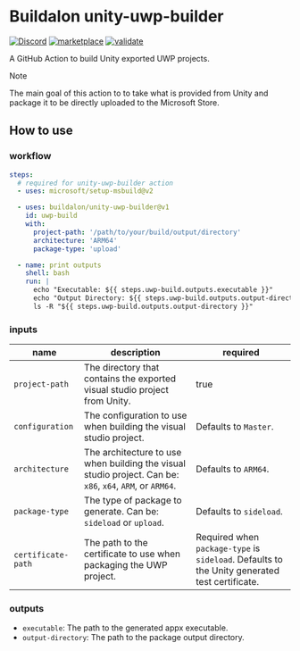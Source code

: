 # Buildalon unity-uwp-builder

[![Discord](https://img.shields.io/discord/939721153688264824.svg?label=&logo=discord&logoColor=ffffff&color=7389D8&labelColor=6A7EC2)](https://discord.gg/VM9cWJ9rjH) [![marketplace](https://img.shields.io/static/v1?label=&labelColor=505050&message=Buildalon%20Actions&color=FF1E6F&logo=github-actions&logoColor=0076D6)](https://github.com/marketplace?query=buildalon) [![validate](https://github.com/buildalon/unity-uwp-builder/actions/workflows/validate.yml/badge.svg?branch=main)](https://github.com/buildalon/unity-uwp-builder/actions/workflows/validate.yml)

A GitHub Action to build Unity exported UWP projects.

> [!NOTE]
> The main goal of this action to to take what is provided from Unity and package it to be directly uploaded to the Microsoft Store.

## How to use

### workflow

```yaml
steps:
  # required for unity-uwp-builder action
  - uses: microsoft/setup-msbuild@v2

  - uses: buildalon/unity-uwp-builder@v1
    id: uwp-build
    with:
      project-path: '/path/to/your/build/output/directory'
      architecture: 'ARM64'
      package-type: 'upload'

  - name: print outputs
    shell: bash
    run: |
      echo "Executable: ${{ steps.uwp-build.outputs.executable }}"
      echo "Output Directory: ${{ steps.uwp-build.outputs.output-directory }}"
      ls -R "${{ steps.uwp-build.outputs.output-directory }}"
```

### inputs

| name | description | required |
| ---- | ----------- | -------- |
| `project-path` | The directory that contains the exported visual studio project from Unity. | true |
| `configuration` | The configuration to use when building the visual studio project. | Defaults to `Master`. |
| `architecture` | The architecture to use when building the visual studio project. Can be: `x86`, `x64`, `ARM`, or `ARM64`. | Defaults to `ARM64`. |
| `package-type` | The type of package to generate. Can be: `sideload` or `upload`. | Defaults to `sideload`. |
| `certificate-path` | The path to the certificate to use when packaging the UWP project. | Required when `package-type` is `sideload`. Defaults to the Unity generated test certificate. |

### outputs

- `executable`: The path to the generated appx executable.
- `output-directory`: The path to the package output directory.
